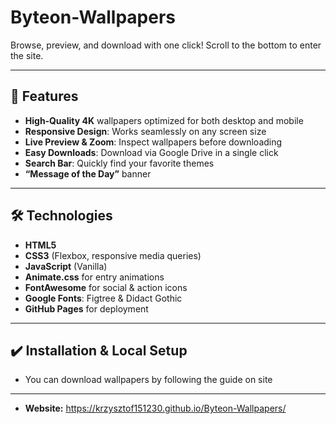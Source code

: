 # Byteon-Wallpapers

Browse, preview, and download with one click! Scroll to the bottom to enter the site.

---

## 🚀 Features

- **High‑Quality 4K** wallpapers optimized for both desktop and mobile  
- **Responsive Design**: Works seamlessly on any screen size  
- **Live Preview & Zoom**: Inspect wallpapers before downloading  
- **Easy Downloads**: Download via Google Drive in a single click  
- **Search Bar**: Quickly find your favorite themes  
- **“Message of the Day”** banner

---

## 🛠️ Technologies

- **HTML5**  
- **CSS3** (Flexbox, responsive media queries)  
- **JavaScript** (Vanilla)  
- **Animate.css** for entry animations  
- **FontAwesome** for social & action icons  
- **Google Fonts**: Figtree & Didact Gothic  
- **GitHub Pages** for deployment  

---

## ✔️ Installation & Local Setup

- You can download wallpapers by following the guide on site

---

- **Website:** https://krzysztof151230.github.io/Byteon-Wallpapers/
